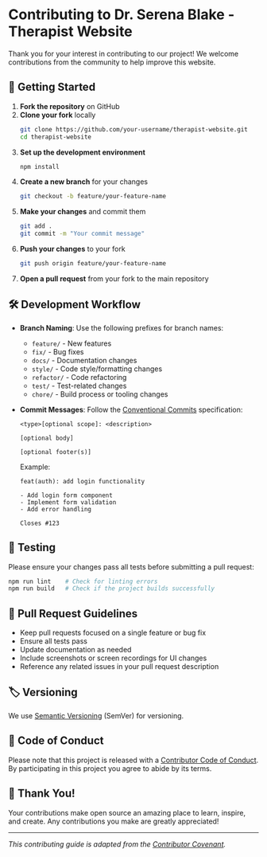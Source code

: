 # Contributing to Dr. Serena Blake - Therapist Website

Thank you for your interest in contributing to our project! We welcome contributions from the community to help improve this website.

## 🚀 Getting Started

1. **Fork the repository** on GitHub
2. **Clone your fork** locally
   ```bash
   git clone https://github.com/your-username/therapist-website.git
   cd therapist-website
   ```
3. **Set up the development environment**
   ```bash
   npm install
   ```
4. **Create a new branch** for your changes
   ```bash
   git checkout -b feature/your-feature-name
   ```
5. **Make your changes** and commit them
   ```bash
   git add .
   git commit -m "Your commit message"
   ```
6. **Push your changes** to your fork
   ```bash
   git push origin feature/your-feature-name
   ```
7. **Open a pull request** from your fork to the main repository

## 🛠 Development Workflow

- **Branch Naming**: Use the following prefixes for branch names:
  - `feature/` - New features
  - `fix/` - Bug fixes
  - `docs/` - Documentation changes
  - `style/` - Code style/formatting changes
  - `refactor/` - Code refactoring
  - `test/` - Test-related changes
  - `chore/` - Build process or tooling changes

- **Commit Messages**: Follow the [Conventional Commits](https://www.conventionalcommits.org/) specification:
  ```
  <type>[optional scope]: <description>
  
  [optional body]
  
  [optional footer(s)]
  ```
  Example:
  ```
  feat(auth): add login functionality
  
  - Add login form component
  - Implement form validation
  - Add error handling
  
  Closes #123
  ```

## 🧪 Testing

Please ensure your changes pass all tests before submitting a pull request:

```bash
npm run lint    # Check for linting errors
npm run build   # Check if the project builds successfully
```

## 📝 Pull Request Guidelines

- Keep pull requests focused on a single feature or bug fix
- Ensure all tests pass
- Update documentation as needed
- Include screenshots or screen recordings for UI changes
- Reference any related issues in your pull request description

## 🏷️ Versioning

We use [Semantic Versioning](https://semver.org/) (SemVer) for versioning.

## 📜 Code of Conduct

Please note that this project is released with a [Contributor Code of Conduct](CODE_OF_CONDUCT.md). By participating in this project you agree to abide by its terms.

## 🙏 Thank You!

Your contributions make open source an amazing place to learn, inspire, and create. Any contributions you make are greatly appreciated!

---

*This contributing guide is adapted from the [Contributor Covenant](https://www.contributor-covenant.org/).*
